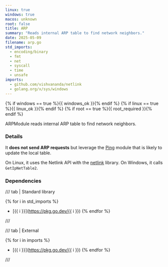 ```yaml
---
linux: true
windows: true
macos: unknown
root: false
title: ARP
summary: "Reads internal ARP table to find network neighbors."
date: 2025-05-09
filename: arp.go
std_imports:
  - encoding/binary
  - fmt
  - net
  - syscall
  - time
  - unsafe
imports:
  - github.com/vishvananda/netlink
  - golang.org/x/sys/windows
---
```


{% if windows == true %}{{ windows_ok }}{% endif %}
{% if linux == true %}{{ linux_ok }}{% endif %}
{% if root == true %}{{ root_required }}{% endif %}

ARPModule reads internal ARP table to find network neighbors.

### Details
 It **does not send ARP requests** but leverage the [Ping] module that is likely to update the local table.

On Linux, it uses the Netlink API with the [netlink](https://github.com/vishvananda/netlink1) library. On Windows, it calls `GetIpNetTable2`.

[Ping]: ping.md

### Dependencies

/// tab | Standard library

{% for i in std_imports %}
- [{{ i }}](https://pkg.go.dev/{{ i }})
{% endfor %}

///

/// tab | External

{% for i in imports %}
- [{{ i }}](https://pkg.go.dev/{{ i }})
{% endfor %}

///

